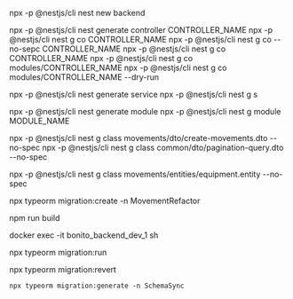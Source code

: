 <!-- Rather than installing the Nest CLI globally on the local machine we can use npx -p @nestjs/cli
this uses the -p or pacakge flag to specify the nest-cli since nest doesn't support npx by default like CRA does -->

npx -p @nestjs/cli nest new backend

npx -p @nestjs/cli nest generate controller CONTROLLER_NAME 
npx -p @nestjs/cli nest g co CONTROLLER_NAME  <!-- shorthand -->
npx -p @nestjs/cli nest g co --no-sepc CONTROLLER_NAME <!-- omit test file -->
npx -p @nestjs/cli nest g co CONTROLLER_NAME  <!-- shorthand -->
npx -p @nestjs/cli nest g co modules/CONTROLLER_NAME <!-- put the controller in the modules folder.  -->
npx -p @nestjs/cli nest g co modules/CONTROLLER_NAME --dry-run <!-- dry run will simulate the output of the command without actually creating anything -->

<!-- Service -->
npx -p @nestjs/cli nest generate service
npx -p @nestjs/cli nest g s

<!-- Module -->
npx -p @nestjs/cli nest generate module
npx -p @nestjs/cli nest g module MODULE_NAME

<!-- DTO -->
npx -p @nestjs/cli nest g class movements/dto/create-movements.dto --no-spec
npx -p @nestjs/cli nest g class common/dto/pagination-query.dto --no-spec


<!-- Entities -->
npx -p @nestjs/cli nest g class movements/entities/equipment.entity --no-spec

<!-- Writing Migrations -->
npx typeorm migration:create -n MovementRefactor

<!-- Running Migrations
Remember 💡 You must BUILD your Nest project (so that everything is output to the `/dist/` folder, before a Migration can run, it needs compilated files. -->

  <!-- Step 1: Compile project first  -->
  npm run build

  <!-- Step 2: Exec into backend container  -->
  docker exec -it bonito_backend_dev_1 sh

  <!-- Step 3: Run migration(s)  -->
  npx typeorm migration:run

  <!-- REVERT migration(s) -->
  npx typeorm migration:revert

  <!-- Let TypeOrm generate migrations (for you) -->
  <!-- Step 1: Edit and entity file -->
  <!-- Step 2: -->
    npx typeorm migration:generate -n SchemaSync